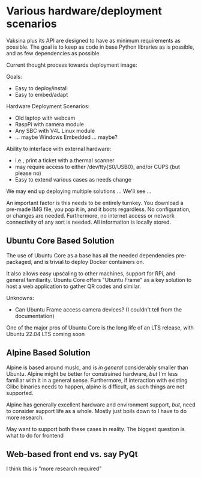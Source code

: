 # Various hardware/deployment scenarios

Vaksina plus its API are designed to have as minimum requirements as possible. The goal is to keep as code in base Python libraries as is possible, and as few dependencies as possible

Current thought process towards deployment image:

Goals:

* Easy to deploy/install
* Easy to embed/adapt

Hardware Deployment Scenarios:

* Old laptop with webcam
* RaspPi with camera module
* Any SBC with V4L Linux module
* ... maybe Windows Embedded ... maybe?

Ability to interface with external hardware:

* i.e., print a ticket with a thermal scanner
* may require access to either /dev/tty{S0/USB0}, and/or CUPS (but please no)
* Easy to extend various cases as needs change

We may end up deploying multiple solutions ... We'll see ...

An important factor is this needs to be entirely turnkey. You download a pre-made IMG file, you pop it in, and it boots regardless. No configuration, or changes are needed. Furthermore, no internet access or network connectivity of any sort is needed. All information is locally stored.

## Ubuntu Core Based Solution

The use of Ubuntu Core as a base has all the needed dependencies pre-packaged, and is trivial to deploy Docker containers on.

It also allows easy upscaling to other machines, support for RPi, and general familiarity. Ubuntu Core offers "Ubuntu Frame" as a key solution to host a web application to gather QR codes and similar.

Unknowns:

* Can Ubuntu Frame access camera devices? (I couldn't tell from the documentation)

One of the major pros of Ubuntu Core is the long life of an LTS release, with Ubuntu 22.04 LTS coming soon

## Alpine Based Solution

Alpine is based around muslc, and is *in general* considerably smaller than Ubuntu. Alpine might be better for constrained hardware, *but* I'm less familiar with it in a general sense. Furthermore, if interaction with existing Glibc binaries needs to happen, alpine is difficult, as such things are not supported.

Alpine has generally excellent hardware and environment support, *but*, need to consider support life as a whole. Mostly just boils down to I have to do more research.

May want to support both these cases in reality. The biggest question is what to do for frontend

## Web-based front end vs. say PyQt

I think this is "more research required"
